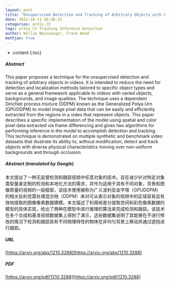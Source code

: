 ```yaml
---
layout: post
title: "Unsupervised Detection and Tracking of Arbitrary Objects with Dependent Dirichlet Process Mixtures"
date: 2012-10-11 16:30:15
categories: arXiv_CV
tags: arXiv_CV Tracking Inference Detection
author: Willie Neiswanger, Frank Wood
mathjax: true
---
```


* content
{:toc}

##### Abstract
This paper proposes a technique for the unsupervised detection and tracking of arbitrary objects in videos. It is intended to reduce the need for detection and localization methods tailored to specific object types and serve as a general framework applicable to videos with varied objects, backgrounds, and image qualities. The technique uses a dependent Dirichlet process mixture (DDPM) known as the Generalized Polya Urn (GPUDDPM) to model image pixel data that can be easily and efficiently extracted from the regions in a video that represent objects. This paper describes a specific implementation of the model using spatial and color pixel data extracted via frame differencing and gives two algorithms for performing inference in the model to accomplish detection and tracking. This technique is demonstrated on multiple synthetic and benchmark video datasets that illustrate its ability to, without modification, detect and track objects with diverse physical characteristics moving over non-uniform backgrounds and through occlusion.

##### Abstract (translated by Google)
本文提出了一种无监督检测和跟踪视频中任意对象的技术。旨在减少针对特定对象类型量身定制的检测和本地化方法的需求，并作为适用于具有不同对象，背景和图像质量的视频的一般框架。该技术使用被称为广义波利亚金字塔（GPUDDPM）的相关狄利克雷处理混合物（DDPM）来对可从表示对象的视频中的区域容易且有效地提取的图像像素数据建模。本文描述了利用帧差分提取空间和彩色像素数据的模型的具体实现，给出了两种在模型中进行推理的算法来完成检测和跟踪。该技术在多个合成和基准视频数据集上得到了演示，这些数据集说明了其能够在不进行修改的情况下检测和跟踪具有不同物理特性的物体在非均匀背景上移动并通过遮挡进行跟踪。

##### URL
[https://arxiv.org/abs/1210.3288](https://arxiv.org/abs/1210.3288)

##### PDF
[https://arxiv.org/pdf/1210.3288](https://arxiv.org/pdf/1210.3288)

